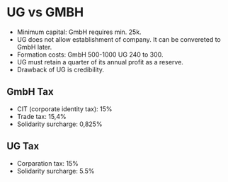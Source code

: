 

# UG vs GMBH

* Minimum capital: GmbH requires min. 25k.
* UG does not allow establishment of company. It can be convereted to GmbH later.
* Formation costs: GmbH 500-1000 UG 240 to 300.
* UG must retain a quarter of its annual profit as a reserve.
* Drawback of UG is credibility.

## GmbH Tax

* CIT (corporate identity tax): 15%
* Trade tax: 15,4%
* Solidarity surcharge: 0,825%

## UG Tax

* Corparation tax: 15%
* Solidarity surcharge: 5.5%
